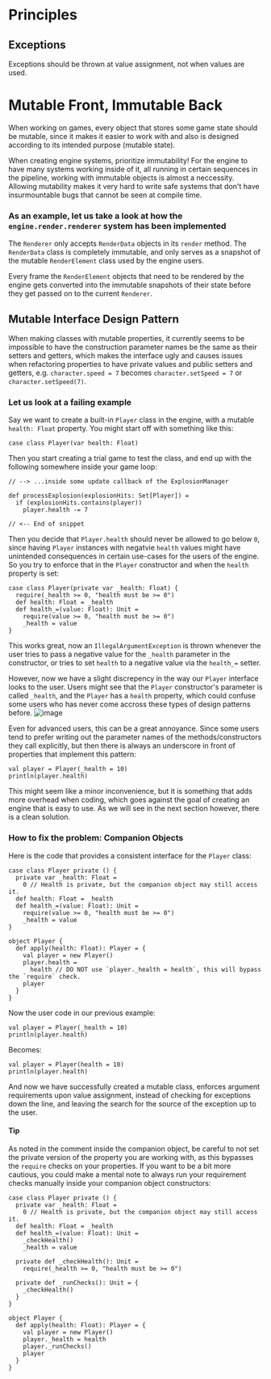 # Principles
## Exceptions
Exceptions should be thrown at value assignment, not when values are used.

# Mutable Front, Immutable Back

When working on games, every object that stores some game state should be mutable, since it makes it easier to work with and also is designed according to its intended purpose (mutable state). 

When creating engine systems, prioritize immutability! For the engine to have many systems working inside of it, all running in certain sequences in the pipeline, working with immutable objects is almost a neccessity. Allowing mutability makes it very hard to write safe systems that don't have insurmountable bugs that cannot be seen at compile time.

### As an example, let us take a look at how the `engine.render.renderer` system has been implemented

The  `Renderer` only accepts `RenderData` objects in its `render` method. The `RenderData` class is completely immutable, and only serves as a snapshot of the mutable `RenderElement` class used by the engine users.

Every frame the `RenderElement` objects that need to be rendered by the engine gets converted into the immutable snapshots of their state before they get passed on to the current `Renderer`.

## Mutable Interface Design Pattern

When making classes with mutable properties, it currently seems to be impossible to have the construction parameter names be the same as their setters and getters, which makes the interface ugly and causes issues when refactoring properties to have private values and public setters and getters, e.g. `character.speed = 7` becomes `character.setSpeed = 7` or `character.setSpeed(7)`.

### Let us look at a failing example

Say we want to create a built-in `Player` class in the engine, with a mutable `health: Float` property. You might start off with something like this:
```
case class Player(var health: Float)
```
Then you start creating a trial game to test the class, and end up with the following somewhere inside your game loop:
```
// --> ...inside some update callback of the ExplosionManager

def processExplosion(explosionHits: Set[Player]) =
  if (explosionHits.contains(player))
    player.health -= 7

// <-- End of snippet
```
Then you decide that `Player.health` should never be allowed to go below `0`, since having `Player` instances with negatvie `health` values might have unintended consequences in certain use-cases for the users of the engine. So you try to enforce that in the `Player` constructor and when the `health` property is set:
```
case class Player(private var _health: Float) {
  require(_health >= 0, "health must be >= 0")
  def health: Float = _health
  def health_=(value: Float): Unit =
    require(value >= 0, "health must be >= 0")
    _health = value
}
```

This works great, now an `IllegalArgumentException` is thrown whenever the user tries to pass a negative value for the `_health` parameter in the constructor, or tries to set `health` to a negative value via the `health_=` setter.

However, now we have a slight discrepency in the way our `Player` interface looks to the user. Users might see that the `Player` constructor's parameter is called `_health`, and the `Player` has a `health` property, which could confuse some users who has never come accross these types of design patterns before.
![image](https://github.com/accmltr/scala-games/assets/19354678/4b228b53-f548-4627-896b-ec748ecec86d)

Even for advanced users, this can be a great annoyance. Since some users tend to prefer writing out the parameter names of the methods/constructors they call explicitly, but then there is always an underscore in front of properties that implement this pattern:
```
val player = Player(_health = 10)
println(player.health)
```

This might seem like a minor inconvenience, but it is something that adds more overhead when coding, which goes against the goal of creating an engine that is easy to use. As we will see in the next section however, there is a clean solution.

### How to fix the problem: Companion Objects

Here is the code that provides a consistent interface for the `Player` class:
```
case class Player private () {
  private var _health: Float =
    0 // Health is private, but the companion object may still access it.
  def health: Float = _health
  def health_=(value: Float): Unit =
    require(value >= 0, "health must be >= 0")
    _health = value
}

object Player {
  def apply(health: Float): Player = {
    val player = new Player()
    player.health =
      health // DO NOT use `player._health = health`, this will bypass the `require` check.
    player
  }
}
```

Now the user code in our previous example:
```
val player = Player(_health = 10)
println(player.health)
```
Becomes:
```
val player = Player(health = 10)
println(player.health)
```

And now we have successfully created a mutable class, enforces argument requirements upon value assignment, instead of checking for exceptions down the line, and leaving the search for the source of the exception up to the user.

#### Tip

As noted in the comment inside the companion object, be careful to not set the private version of the property you are working with, as this bypasses the `require` checks on your properties. If you want to be a bit more cautious, you could make a mental note to always run your requirement checks manually inside your companion object constructors:

```
case class Player private () {
  private var _health: Float =
    0 // Health is private, but the companion object may still access it.
  def health: Float = _health
  def health_=(value: Float): Unit =
    _checkHealth()
    _health = value

  private def _checkHealth(): Unit =
    require(_health >= 0, "health must be >= 0")

  private def _runChecks(): Unit = {
    _checkHealth()
  }
}

object Player {
  def apply(health: Float): Player = {
    val player = new Player()
    player._health = health
    player._runChecks()
    player
  }
}
```
